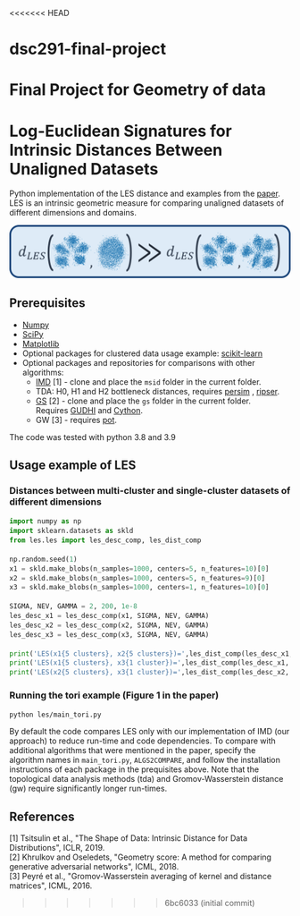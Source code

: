 <<<<<<< HEAD
# dsc291-final-project
Final Project for Geometry of data
=======
# Log-Euclidean Signatures for Intrinsic Distances Between Unaligned Datasets

Python implementation of the LES distance and examples from the [paper](https://arxiv.org/abs/2202.01671). LES is an
intrinsic geometric measure for comparing unaligned datasets of different dimensions and domains.

![LESdistance](LES.png)

## Prerequisites

* [Numpy](https://numpy.org/install/)
* [SciPy](https://scipy.org/install/)
* [Matplotlib](https://matplotlib.org/stable/users/installing/index.html)
* Optional packages for clustered data usage example: [scikit-learn](https://scikit-learn.org/stable/install.html)
* Optional packages and repositories for comparisons with other algorithms:
    - [IMD](https://github.com/xgfs/imd) [1] - clone and place the `msid` folder in the current folder.
    - TDA: H0, H1 and H2 bottleneck distances, requires [persim](https://pypi.org/project/persim/)
      , [ripser](https://pypi.org/project/ripser/).
    - [GS](https://github.com/KhrulkovV/geometry-score) [2] - clone and place the `gs` folder in the current folder.\
      Requires [GUDHI](https://gudhi.inria.fr/python/latest/installation.html)
      and [Cython](https://pypi.org/project/Cython/).
    - GW [3] - requires [pot](https://pythonot.github.io/auto_examples/plot_Intro_OT.html).

The code was tested with python 3.8 and 3.9

## Usage example of LES

### Distances between multi-cluster and single-cluster datasets of different dimensions

```python
import numpy as np
import sklearn.datasets as skld
from les.les import les_desc_comp, les_dist_comp
   
np.random.seed(1)
x1 = skld.make_blobs(n_samples=1000, centers=5, n_features=10)[0]
x2 = skld.make_blobs(n_samples=1000, centers=5, n_features=9)[0]
x3 = skld.make_blobs(n_samples=1000, centers=1, n_features=10)[0]
  
SIGMA, NEV, GAMMA = 2, 200, 1e-8     
les_desc_x1 = les_desc_comp(x1, SIGMA, NEV, GAMMA)
les_desc_x2 = les_desc_comp(x2, SIGMA, NEV, GAMMA)
les_desc_x3 = les_desc_comp(x3, SIGMA, NEV, GAMMA)
    
print('LES(x1{5 clusters}, x2{5 clusters})=',les_dist_comp(les_desc_x1, les_desc_x2))
print('LES(x1{5 clusters}, x3{1 cluster})=',les_dist_comp(les_desc_x1, les_desc_x3))
print('LES(x2{5 clusters}, x3{1 cluster})=',les_dist_comp(les_desc_x2, les_desc_x3))
```

### Running the tori example (Figure 1 in the paper)

```
python les/main_tori.py
```

By default the code compares LES only with our implementation of IMD (our approach) to reduce run-time and code
dependencies. To compare with additional algorithms that were mentioned in the paper, specify the algorithm names in `main_tori.py`, `ALGS2COMPARE`, and follow
the installation instructions of each package in the prequisites above.
Note that the topological data analysis methods (tda) and Gromov-Wasserstein distance (gw) require significantly longer
run-times.

## References

[1] Tsitsulin et al., "The Shape of Data: Intrinsic Distance for Data Distributions", ICLR, 2019.\
[2] Khrulkov and Oseledets, "Geometry score: A method for comparing generative adversarial networks", ICML, 2018.\
[3] Peyré et al., "Gromov-Wasserstein averaging of kernel and distance matrices", ICML, 2016.
>>>>>>> 6bc6033 (initial commit)
